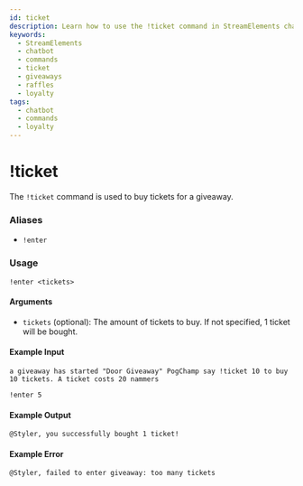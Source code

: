 ```yaml
---
id: ticket 
description: Learn how to use the !ticket command in StreamElements chatbot to buy tickets for giveaways. Easily enter raffles and win prizes!
keywords:
  - StreamElements
  - chatbot
  - commands
  - ticket
  - giveaways
  - raffles
  - loyalty
tags:
  - chatbot
  - commands
  - loyalty
---
```


# !ticket

The `!ticket` command is used to buy tickets for a giveaway.

### Aliases

- `!enter`

### Usage

```
!enter <tickets>
```

#### Arguments

- `tickets` (optional): The amount of tickets to buy. If not specified, 1 ticket will be bought.

#### Example Input

```
a giveaway has started "Door Giveaway" PogChamp say !ticket 10 to buy 10 tickets. A ticket costs 20 nammers 

!enter 5
```

#### Example Output

```
@Styler, you successfully bought 1 ticket! 
```

#### Example Error

```
@Styler, failed to enter giveaway: too many tickets 
```
